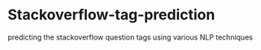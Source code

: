 # Stackoverflow-tag-prediction
predicting the stackoverflow question tags using various NLP techniques
